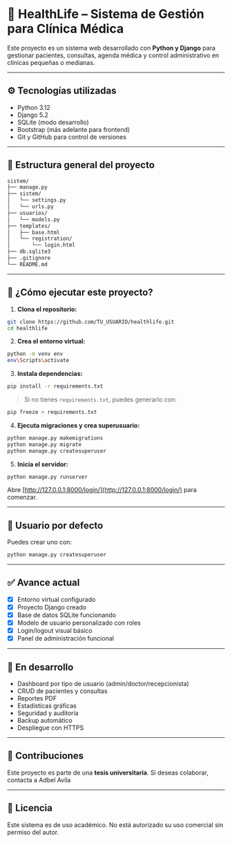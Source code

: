# 🏥 HealthLife – Sistema de Gestión para Clínica Médica

Este proyecto es un sistema web desarrollado con **Python y Django** para gestionar pacientes, consultas, agenda médica y control administrativo en clínicas pequeñas o medianas.

---

## ⚙️ Tecnologías utilizadas

- Python 3.12
- Django 5.2
- SQLite (modo desarrollo)
- Bootstrap (más adelante para frontend)
- Git y GitHub para control de versiones

---

## 📁 Estructura general del proyecto

```bash
sistem/
├── manage.py
├── sistem/
│   └── settings.py
│   └── urls.py
├── usuarios/
│   └── models.py
├── templates/
│   ├── base.html
│   └── registration/
│       └── login.html
├── db.sqlite3
├── .gitignore
└── README.md
```

---

## 🚀 ¿Cómo ejecutar este proyecto?

1. **Clona el repositorio:**

```bash
git clone https://github.com/TU_USUARIO/healthlife.git
cd healthlife
```

2. **Crea el entorno virtual:**

```bash
python -m venv env
env\Scripts\activate
```

3. **Instala dependencias:**

```bash
pip install -r requirements.txt
```

> Si no tienes `requirements.txt`, puedes generarlo con:

```bash
pip freeze > requirements.txt
```

4. **Ejecuta migraciones y crea superusuario:**

```bash
python manage.py makemigrations
python manage.py migrate
python manage.py createsuperuser
```

5. **Inicia el servidor:**

```bash
python manage.py runserver
```

Abre [http://127.0.0.1:8000/login/](http://127.0.0.1:8000/login/) para comenzar.

---

## 🔐 Usuario por defecto

Puedes crear uno con:

```bash
python manage.py createsuperuser
```

---

## ✅ Avance actual

- [x] Entorno virtual configurado
- [x] Proyecto Django creado
- [x] Base de datos SQLite funcionando
- [x] Modelo de usuario personalizado con roles
- [x] Login/logout visual básico
- [x] Panel de administración funcional

---

## 🧠 En desarrollo

- Dashboard por tipo de usuario (admin/doctor/recepcionista)
- CRUD de pacientes y consultas
- Reportes PDF
- Estadísticas gráficas
- Seguridad y auditoría
- Backup automático
- Despliegue con HTTPS

---

## 🤝 Contribuciones

Este proyecto es parte de una **tesis universitaria**. Si deseas colaborar, contacta a Adbel Avila

---

## 📄 Licencia

Este sistema es de uso académico. No está autorizado su uso comercial sin permiso del autor.
